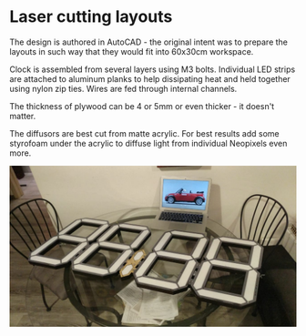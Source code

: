# Laser cutting layouts

The design is authored in AutoCAD - the original intent was to prepare the layouts in such way that they would fit into 60x30cm workspace.

Clock is assembled from several layers using M3 bolts. Individual LED strips are attached to aluminum planks to help dissipating heat and held together using nylon zip ties. Wires are fed through internal channels.

The thickness of plywood can be 4 or 5mm or even thicker - it doesn't matter. 

The diffusors are best cut from matte acrylic. For best results add some styrofoam under the acrylic to diffuse light from individual Neopixels even more.

![Overall look](https://github.com/Bougakov/wallclock/blob/master/CAD%20files%20(plywood%20lasercut)/image.png)
